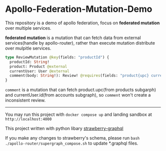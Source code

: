 # Apollo-Federation-Mutation-Demo


This repository is a demo of apollo federation, focus on **federated mutation** over multiple services.

**federated mutation** is a mutation that can fetch data from external services(handle by apollo-router), rather than execute mutation distribute over mulpitle services.

```graphql
type ReviewMutation @key(fields: "productId") {
  productId: String!
  product: Product @external
  currentUser: User @external
  comment(body: String!): Review! @requires(fields: "product{upc} currentUser{id}")
}
```
`comment` is a mutation that can fetch product.upc(from products subgarph) and currentUser.id(from accounts subgraph), so `comment` won't create a inconsistent review.


---

You may run this project with `docker compose up` and landing sandbox at `http://localhost:4000`

This project written with python libary [strawberry-graphql](https://strawberry.rocks/)

If you make any changes to strawberry's schema, please run `bash ./apollo-router/supergraph_compose.sh` to update *.graphql files.

